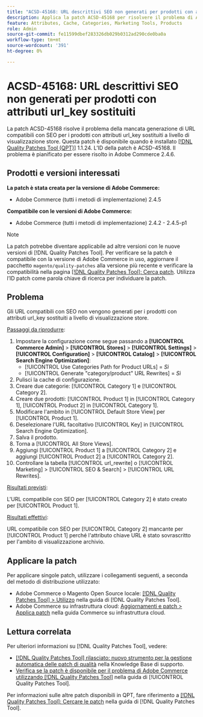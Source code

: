 ```yaml
---
title: "ACSD-45168: URL descrittivi SEO non generati per prodotti con attributi url_key sostituiti"
description: Applica la patch ACSD-45168 per risolvere il problema di Adobe Commerce, in cui gli URL compatibili con SEO non vengono generati per i prodotti con attributi url_key sostituiti a livello di visualizzazione dello store.
feature: Attributes, Cache, Categories, Marketing Tools, Products
role: Admin
source-git-commit: fe11599dbef283326db029b0312ad290cde0ba0a
workflow-type: tm+mt
source-wordcount: '391'
ht-degree: 0%

---
```


# ACSD-45168: URL descrittivi SEO non generati per prodotti con attributi url_key sostituiti

La patch ACSD-45168 risolve il problema della mancata generazione di URL compatibili con SEO per i prodotti con attributi url_key sostituiti a livello di visualizzazione store. Questa patch è disponibile quando è installato [[!DNL Quality Patches Tool (QPT)]](https://experienceleague.adobe.com/en/docs/commerce-knowledge-base/kb/announcements/commerce-announcements/magento-quality-patches-released-new-tool-to-self-serve-quality-patches) 1.1.24. L’ID della patch è ACSD-45168. Il problema è pianificato per essere risolto in Adobe Commerce 2.4.6.

## Prodotti e versioni interessati

**La patch è stata creata per la versione di Adobe Commerce:**

* Adobe Commerce (tutti i metodi di implementazione) 2.4.5

**Compatibile con le versioni di Adobe Commerce:**

* Adobe Commerce (tutti i metodi di implementazione) 2.4.2 - 2.4.5-p1

>[!NOTE]
>
>La patch potrebbe diventare applicabile ad altre versioni con le nuove versioni di [!DNL Quality Patches Tool]. Per verificare se la patch è compatibile con la versione di Adobe Commerce in uso, aggiornare il pacchetto `magento/quality-patches` alla versione più recente e verificare la compatibilità nella pagina [[!DNL Quality Patches Tool]: Cerca patch](https://experienceleague.adobe.com/tools/commerce-quality-patches/index.html). Utilizza l’ID patch come parola chiave di ricerca per individuare la patch.

## Problema

Gli URL compatibili con SEO non vengono generati per i prodotti con attributi url_key sostituiti a livello di visualizzazione store.

<u>Passaggi da riprodurre</u>:

1. Impostare la configurazione come segue passando a **[!UICONTROL Commerce Admin]** > **[!UICONTROL Stores]** > **[!UICONTROL Settings]** > **[!UICONTROL Configuration]** > **[!UICONTROL Catalog]** > **[!UICONTROL Search Engine Optimization]**:
   * [!UICONTROL Use Categories Path for Product URLs] = *Sì*
   * [!UICONTROL Generate "category/product" URL Rewrites] = *Sì*
1. Pulisci la cache di configurazione.
1. Creare due categorie: [!UICONTROL Category 1] e [!UICONTROL Category 2].
1. Creare due prodotti: [!UICONTROL Product 1] in [!UICONTROL Category 1], [!UICONTROL Product 2] in [!UICONTROL Category 1].
1. Modificare l&#39;ambito in [!UICONTROL Default Store View] per [!UICONTROL Product 1].
1. Deselezionare l&#39;URL facoltativo [!UICONTROL Key] in [!UICONTROL Search Engine Optimization].
1. Salva il prodotto.
1. Torna a [!UICONTROL All Store Views].
1. Aggiungi [!UICONTROL Product 1] a [!UICONTROL Category 2] e aggiungi [!UICONTROL Product 2] a [!UICONTROL Category 2].
1. Controllare la tabella [!UICONTROL url_rewrite] o [!UICONTROL Marketing] > [!UICONTROL SEO & Search] > [!UICONTROL URL Rewrites].

<u>Risultati previsti</u>:

L&#39;URL compatibile con SEO per [!UICONTROL Category 2] è stato creato per [!UICONTROL Product 1].

<u>Risultati effettivi</u>:

URL compatibile con SEO per [!UICONTROL Category 2] mancante per [!UICONTROL Product 1] perché l&#39;attributo chiave URL è stato sovrascritto per l&#39;ambito di visualizzazione archivio.

## Applicare la patch

Per applicare singole patch, utilizzare i collegamenti seguenti, a seconda del metodo di distribuzione utilizzato:

* Adobe Commerce o Magento Open Source locale: [[!DNL Quality Patches Tool] > Utilizzo](/help/tools/quality-patches-tool/usage.md) nella guida di [!DNL Quality Patches Tool].
* Adobe Commerce su infrastruttura cloud: [Aggiornamenti e patch > Applica patch](https://experienceleague.adobe.com/docs/commerce-cloud-service/user-guide/develop/upgrade/apply-patches.html) nella guida Commerce su infrastruttura cloud.

## Lettura correlata

Per ulteriori informazioni su [!DNL Quality Patches Tool], vedere:

* [[!DNL Quality Patches Tool] rilasciato: nuovo strumento per la gestione automatica delle patch di qualità](https://experienceleague.adobe.com/en/docs/commerce-knowledge-base/kb/announcements/commerce-announcements/magento-quality-patches-released-new-tool-to-self-serve-quality-patches) nella Knowledge Base di supporto.
* [Verifica se la patch è disponibile per il problema di Adobe Commerce utilizzando  [!DNL Quality Patches Tool]](/help/tools/quality-patches-tool/patches-available-in-qpt/check-patch-for-magento-issue-with-magento-quality-patches.md) nella guida di [!UICONTROL Quality Patches Tool].


Per informazioni sulle altre patch disponibili in QPT, fare riferimento a [[!DNL Quality Patches Tool]: Cercare le patch](https://experienceleague.adobe.com/tools/commerce-quality-patches/index.html) nella guida di [!DNL Quality Patches Tool].
